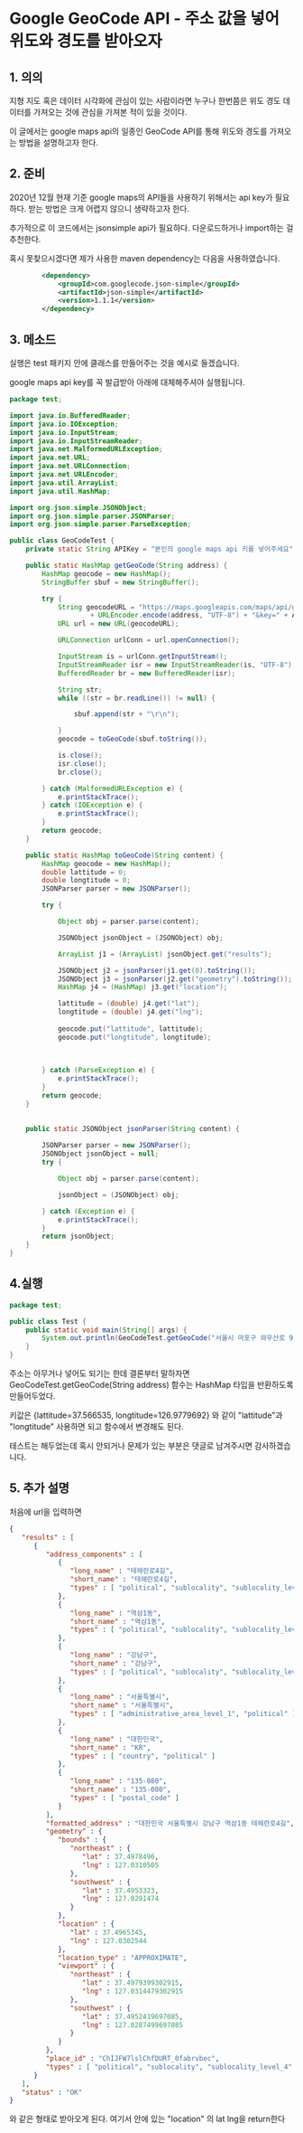 # Google GeoCode API - 주소 값을 넣어 위도와 경도를 받아오자

## 1. 의의

지형 지도 혹은 데이터 시각화에 관심이 있는 사람이라면 누구나 한번쯤은 위도 경도 데이터를 가져오는 것에 관심을 가져본 적이 있을 것이다.

이 글에서는 google maps api의 일종인 GeoCode API를 통해 위도와 경도를 가져오는 방법을 설명하고자 한다.

## 2. 준비

2020년 12월 현재 기준 google maps의 API들을 사용하기 위해서는 api key가 필요하다. 받는 방법은 크게 어렵지 않으니 생략하고자 한다.

추가적으로 이 코드에서는 jsonsimple api가 필요하다. 다운로드하거나 import하는 걸 추천한다.

혹시 못찾으시겠다면 제가 사용한 maven dependency는 다음을 사용하였습니다.

```xml
		<dependency>
			<groupId>com.googlecode.json-simple</groupId>
			<artifactId>json-simple</artifactId>
			<version>1.1.1</version>
		</dependency>
```


## 3. 메소드

실행은 test 패키지 안에 클래스를 만들어주는 것을 예시로 들겠습니다.

google maps api key를 꼭 발급받아 아래에 대체해주셔야 실행됩니다.

```java
package test;

import java.io.BufferedReader;
import java.io.IOException;
import java.io.InputStream;
import java.io.InputStreamReader;
import java.net.MalformedURLException;
import java.net.URL;
import java.net.URLConnection;
import java.net.URLEncoder;
import java.util.ArrayList;
import java.util.HashMap;

import org.json.simple.JSONObject;
import org.json.simple.parser.JSONParser;
import org.json.simple.parser.ParseException;

public class GeoCodeTest {
	private static String APIKey = "본인의 google maps api 키를 넣어주세요";

	public static HashMap getGeoCode(String address) {
		HashMap geocode = new HashMap();
		StringBuffer sbuf = new StringBuffer();

		try {
			String geocodeURL = "https://maps.googleapis.com/maps/api/geocode/json?address="
					+ URLEncoder.encode(address, "UTF-8") + "&key=" + APIKey;
			URL url = new URL(geocodeURL);

			URLConnection urlConn = url.openConnection();

			InputStream is = urlConn.getInputStream();
			InputStreamReader isr = new InputStreamReader(is, "UTF-8");
			BufferedReader br = new BufferedReader(isr);

			String str;
			while ((str = br.readLine()) != null) {

				sbuf.append(str + "\r\n");

			}
			geocode = toGeoCode(sbuf.toString());

			is.close();
			isr.close();
			br.close();

		} catch (MalformedURLException e) {
			e.printStackTrace();
		} catch (IOException e) {
			e.printStackTrace();
		}
		return geocode;
	}

	public static HashMap toGeoCode(String content) {
		HashMap geocode = new HashMap();
		double lattitude = 0;
		double longtitude = 0;
		JSONParser parser = new JSONParser();

		try {

			Object obj = parser.parse(content);

			JSONObject jsonObject = (JSONObject) obj;

			ArrayList j1 = (ArrayList) jsonObject.get("results");

			JSONObject j2 = jsonParser(j1.get(0).toString());
			JSONObject j3 = jsonParser(j2.get("geometry").toString());
			HashMap j4 = (HashMap) j3.get("location");

			lattitude = (double) j4.get("lat");
			longtitude = (double) j4.get("lng");
			
			geocode.put("lattitude", lattitude);
			geocode.put("longtitude", longtitude);
			
			

		} catch (ParseException e) {
			e.printStackTrace();
		}
		return geocode;
	}

   	
	public static JSONObject jsonParser(String content) {
		
		JSONParser parser = new JSONParser();
		JSONObject jsonObject = null;
		try {

			Object obj = parser.parse(content);

			jsonObject = (JSONObject) obj;

		} catch (Exception e) {
			e.printStackTrace();
		}
		return jsonObject;
	}
}

```


## 4.실행
```java
package test;

public class Test {
	public static void main(String[] args) {
		System.out.println(GeoCodeTest.getGeoCode("서울시 마포구 와우산로 94"));
	}
}
```

주소는 아무거나 넣어도 되기는 한데 결론부터 말하자면 GeoCodeTest.getGeoCode(String address) 함수는 HashMap 타입을 반환하도록 만들어두었다.

키값은 {lattitude=37.566535, longtitude=126.9779692} 와 같이 "lattitude"과 "longtitude" 사용하면 되고 함수에서 변경해도 된다.

테스트는 해두었는데 혹시 안되거나 문제가 있는 부분은 댓글로 남겨주시면 감사하겠습니다.

## 5. 추가 설명

처음에 url을 입력하면 

```json
{
   "results" : [
      {
         "address_components" : [
            {
               "long_name" : "테헤란로4길",
               "short_name" : "테헤란로4길",
               "types" : [ "political", "sublocality", "sublocality_level_4" ]
            },
            {
               "long_name" : "역삼1동",
               "short_name" : "역삼1동",
               "types" : [ "political", "sublocality", "sublocality_level_2" ]
            },
            {
               "long_name" : "강남구",
               "short_name" : "강남구",
               "types" : [ "political", "sublocality", "sublocality_level_1" ]
            },
            {
               "long_name" : "서울특별시",
               "short_name" : "서울특별시",
               "types" : [ "administrative_area_level_1", "political" ]
            },
            {
               "long_name" : "대한민국",
               "short_name" : "KR",
               "types" : [ "country", "political" ]
            },
            {
               "long_name" : "135-080",
               "short_name" : "135-080",
               "types" : [ "postal_code" ]
            }
         ],
         "formatted_address" : "대한민국 서울특별시 강남구 역삼1동 테헤란로4길",
         "geometry" : {
            "bounds" : {
               "northeast" : {
                  "lat" : 37.4978496,
                  "lng" : 127.0310505
               },
               "southwest" : {
                  "lat" : 37.4953323,
                  "lng" : 127.0291474
               }
            },
            "location" : {
               "lat" : 37.4965345,
               "lng" : 127.0302544
            },
            "location_type" : "APPROXIMATE",
            "viewport" : {
               "northeast" : {
                  "lat" : 37.4979399302915,
                  "lng" : 127.0314479302915
               },
               "southwest" : {
                  "lat" : 37.4952419697085,
                  "lng" : 127.0287499697085
               }
            }
         },
         "place_id" : "ChIJFW7lslChfDURT_0fabrvbec",
         "types" : [ "political", "sublocality", "sublocality_level_4" ]
      }
   ],
   "status" : "OK"
}
```
와 같은 형태로 받아오게 된다. 여기서 안에 있는 "location" 의 lat lng을 return한다